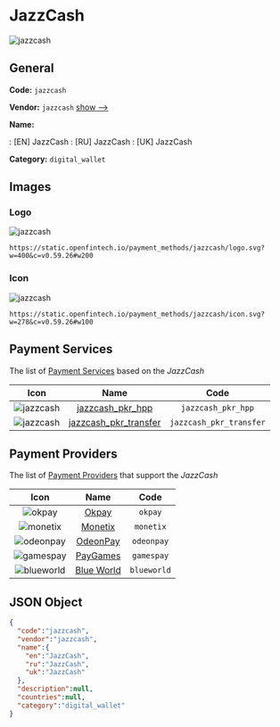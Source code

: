 
# JazzCash 
![jazzcash](https://static.openfintech.io/payment_methods/jazzcash/logo.svg?w=400&c=v0.59.26#w200)  

## General 
**Code:** `jazzcash` 
 
**Vendor:** `jazzcash` [show -->](/vendors/jazzcash/) 
 
**Name:** 
 
:	[EN] JazzCash 
:	[RU] JazzCash 
:	[UK] JazzCash 
 
**Category:** `digital_wallet` 
 

## Images 

### Logo 
![jazzcash](https://static.openfintech.io/payment_methods/jazzcash/logo.svg?w=400&c=v0.59.26#w200)  

```
https://static.openfintech.io/payment_methods/jazzcash/logo.svg?w=400&c=v0.59.26#w200
```  

### Icon 
![jazzcash](https://static.openfintech.io/payment_methods/jazzcash/icon.svg?w=278&c=v0.59.26#w100)  

```
https://static.openfintech.io/payment_methods/jazzcash/icon.svg?w=278&c=v0.59.26#w100
```  

## Payment Services 
 
The list of [Payment Services](/payment-services/) based on the _JazzCash_ 

|Icon|Name|Code| 
|:---:|:---:|:---:| 
|![jazzcash](https://static.openfintech.io/payment_methods/jazzcash/icon.svg?w=278&c=v0.59.26#w100) |[jazzcash_pkr_hpp](/payment-services/jazzcash_pkr_hpp/)|`jazzcash_pkr_hpp`| 
|![jazzcash](https://static.openfintech.io/payment_methods/jazzcash/icon.svg?w=278&c=v0.59.26#w100) |[jazzcash_pkr_transfer](/payment-services/jazzcash_pkr_transfer/)|`jazzcash_pkr_transfer`| 
 

## Payment Providers 
 
The list of [Payment Providers](/payment-providers/) that support the _JazzCash_ 

|Icon|Name|Code| 
|:---:|:---:|:---:| 
|![okpay](https://static.openfintech.io/payment_providers/okpay/icon.png?w=278&c=v0.59.26#w100) |[Okpay](/payment-providers/okpay/)|`okpay`| 
|![monetix](https://static.openfintech.io/payment_providers/monetix/icon.png?w=278&c=v0.59.26#w100) |[Monetix](/payment-providers/monetix/)|`monetix`| 
|![odeonpay](https://static.openfintech.io/payment_providers/odeonpay/icon.png?w=278&c=v0.59.26#w100) |[OdeonPay](/payment-providers/odeonpay/)|`odeonpay`| 
|![gamespay](https://static.openfintech.io/payment_providers/gamespay/icon.svg?w=278&c=v0.59.26#w100) |[PayGames](/payment-providers/gamespay/)|`gamespay`| 
|![blueworld](https://static.openfintech.io/payment_providers/blueworld/icon.png?w=278&c=v0.59.26#w100) |[Blue World](/payment-providers/blueworld/)|`blueworld`| 
 

## JSON Object 

```json
{
  "code":"jazzcash",
  "vendor":"jazzcash",
  "name":{
    "en":"JazzCash",
    "ru":"JazzCash",
    "uk":"JazzCash"
  },
  "description":null,
  "countries":null,
  "category":"digital_wallet"
}
```  
